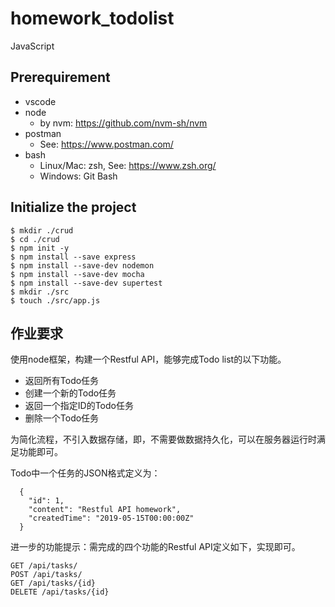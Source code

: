 # homework_todolist
JavaScript

## Prerequirement
- vscode
- node
    - by nvm: https://github.com/nvm-sh/nvm
- postman
    - See: https://www.postman.com/
- bash
    - Linux/Mac: zsh, See: https://www.zsh.org/
    - Windows: Git Bash

## Initialize the project
```shell
$ mkdir ./crud
$ cd ./crud
$ npm init -y
$ npm install --save express
$ npm install --save-dev nodemon
$ npm install --save-dev mocha
$ npm install --save-dev supertest
$ mkdir ./src
$ touch ./src/app.js
```

## 作业要求

使用node框架，构建一个Restful API，能够完成Todo list的以下功能。

- 返回所有Todo任务
- 创建一个新的Todo任务
- 返回一个指定ID的Todo任务
- 删除一个Todo任务

为简化流程，不引入数据存储，即，不需要做数据持久化，可以在服务器运行时满足功能即可。

Todo中一个任务的JSON格式定义为：

```
  {
    "id": 1,
    "content": "Restful API homework",
    "createdTime": "2019-05-15T00:00:00Z"
  }
```

进一步的功能提示：需完成的四个功能的Restful API定义如下，实现即可。

```
GET /api/tasks/
POST /api/tasks/
GET /api/tasks/{id}
DELETE /api/tasks/{id}
```